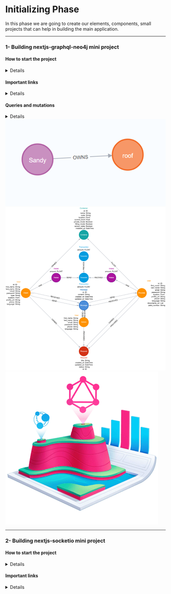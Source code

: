 # Initializing Phase

In this phase we are going to create our elements, components, small projects that can help in building the main application.

---

### 1- Building nextjs-graphql-neo4j mini project

#### How to start the project

<details><summary>Details</summary>
<p>

##### First we go to the directory!

```bash
   cd .\src\project_phases\initializing_phase\nextjs-graphql-neo4j\
```

##### Installing node_modules!

```bash
   npm run build
```

##### Add .env file and add the variables to it

```bash
   NEO4J_USER= XX
   NEO4J_PASSWORD= XX
   NEO4J_URI = XX
```

##### Run the project!

```bash
   npm run dev
```

##### Go to browser

use : http://localhost:3000/api/graphql

there you go...

</p>
</details>

#### Important links

<details><summary>Details</summary>
<p>

- The following artical used for folder structuring : https://javascript.plainenglish.io/writing-a-node-js-graphql-backend-that-actually-scales-a-complete-guide-part-1-setup-cddceae25bdc

- For mixing GraphQL with Prisma : https://www.youtube.com/watch?v=RJpevpbC4YY

- Main link : https://lyonwj.com/blog/graphql-server-next-js-neo4j-aura-vercel

- Using GraphQL Interface And Union Types : https://github.com/neo4j-graphql/neo4j-graphql-js/blob/master/docs/graphql-interface-union-types.md

- Fullstack graphql : https://github.com/johnymontana/fullstack-graphql-neo4j-auradb-nextjs-vercel-workshop/blob/main/nextjs/pages/api/graphql.js

</p>
</details>

#### Queries and mutations

<details><summary>Details</summary>
<p>

##### Query

```graphql
query {
  users {
    name
    location {
      longitude
      latitude
    }
    createdAt
    containers {
      name
    }
  }
}
```

##### Mutation

```graphql
mutation {
  createUsers(
    input: [
      {
        name: "Sandy"
        location: { longitude: 22.128712, latitude: 19.121212 }
        containers: { create: [{ node: { name: "roof" } }] }
      }
    ]
  ) {
    users {
      id
      name
      location {
        longitude
        latitude
      }
      containers {
        id
        name
        size
      }
    }
  }
}
```

```graphql
mutation {
  updateUsers(
    where: { name: "Sandy" }
    update: { location: { longitude: 12.2123, latitude: 19.2323 } }
  ) {
    users {
      name
      location {
        longitude
        latitude
      }
    }
  }
}
```

</p>
</details>

<img src='./src/mutation_resalt.png' alt=''>
<img src='./src/data_modeling.png' alt=''>

<img src='./src/GRAND.png' alt=''>

---

### 2- Building nextjs-socketio mini project

#### How to start the project

<details><summary>Details</summary>
<p>

##### First we go to the directory!

```bash
   cd .\src\project_phases\initializing_phase\google-authentication-firebase
```

##### Installing node_modules!

```bash
   npm run build
```

##### Add .env file and add the variables to it

```bash

```

##### Run the project!

```bash
   npm run dev
```

</p>
</details>

#### Important links

<details><summary>Details</summary>
<p>

</p>
</details>
